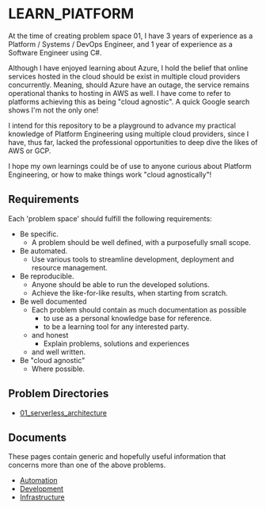 # LEARN_PlATFORM

At the time of creating problem space 01, I have 3 years of experience as a Platform / Systems / DevOps Engineer, and 1 year of experience as a Software Engineer using C#.

Although I have enjoyed learning about Azure, I hold the belief that online services hosted in the cloud should be exist in multiple cloud providers concurrently. Meaning, should Azure have an outage, the service remains operational thanks to hosting in AWS as well. I have come to refer to platforms achieving this as being "cloud agnostic". A quick Google search shows I'm not the only one!

I intend for this repository to be a playground to advance my practical knowledge of Platform Engineering using multiple cloud providers, since I have, thus far, lacked the professional opportunities to deep dive the likes of AWS or GCP.

I hope my own learnings could be of use to anyone curious about Platform Engineering, or how to make things work "cloud agnostically"!

## Requirements

Each 'problem space' should fulfill the following requirements:

- Be specific.
    - A problem should be well defined, with a purposefully small scope.
- Be automated.
    - Use various tools to streamline development, deployment and resource management.
- Be reproducible.
    - Anyone should be able to run the developed solutions.
    - Achieve the like-for-like results, when starting from scratch.
- Be well documented
    - Each problem should contain as much documentation as possible 
        - to use as a personal knowledge base for reference.
        - to be a learning tool for any interested party.
    - and honest
        - Explain problems, solutions and experiences
    - and well written.
- Be "cloud agnostic"
    - Where possible.

## Problem Directories

- [01_serverless_architecture](01_serverless_architecture/01_serverless_architecture.md)

## Documents

These pages contain generic and hopefully useful information that concerns more than one of the above problems.

- [Automation](automation.md)
- [Development](development.md)
- [Infrastructure](infrastructure.md)